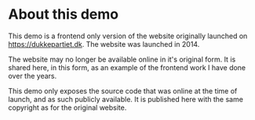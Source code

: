 # About this demo

This demo is a frontend only version of the website originally launched on https://dukkepartiet.dk. 
The website was launched in 2014.

The website may no longer be available online in it's original form. It is shared here, in this form, as an example of the frontend work I have done over the years.

This demo only exposes the source code that was online at the time of launch, and as such publicly available. 
It is published here with the same copyright as for the original website.